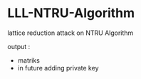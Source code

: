 # LLL-NTRU-Algorithm
lattice reduction attack on NTRU Algorithm

output : 
- matriks 
- in future adding private key 
